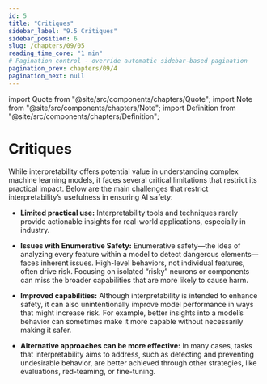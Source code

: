 ```yaml
---
id: 5
title: "Critiques"
sidebar_label: "9.5 Critiques"
sidebar_position: 6
slug: /chapters/09/05
reading_time_core: "1 min"
# Pagination control - override automatic sidebar-based pagination
pagination_prev: chapters/09/4
pagination_next: null
---
```

import Quote from "@site/src/components/chapters/Quote";
import Note from "@site/src/components/chapters/Note";
import Definition from "@site/src/components/chapters/Definition";

# Critiques

While interpretability offers potential value in understanding complex machine learning models, it faces several critical limitations that restrict its practical impact. Below are the main challenges that restrict interpretability’s usefulness in ensuring AI safety:

- **Limited practical use:** Interpretability tools and techniques rarely provide actionable insights for real-world applications, especially in industry.

- **Issues with Enumerative Safety:** Enumerative safety—the idea of analyzing every feature within a model to detect dangerous elements—faces inherent issues. High-level behaviors, not individual features, often drive risk. Focusing on isolated “risky” neurons or components can miss the broader capabilities that are more likely to cause harm.

- **Improved capabilities:** Although interpretability is intended to enhance safety, it can also unintentionally improve model performance in ways that might increase risk. For example, better insights into a model’s behavior can sometimes make it more capable without necessarily making it safer.

- **Alternative approaches can be more effective:** In many cases, tasks that interpretability aims to address, such as detecting and preventing undesirable behavior, are better achieved through other strategies, like evaluations, red-teaming, or fine-tuning.
